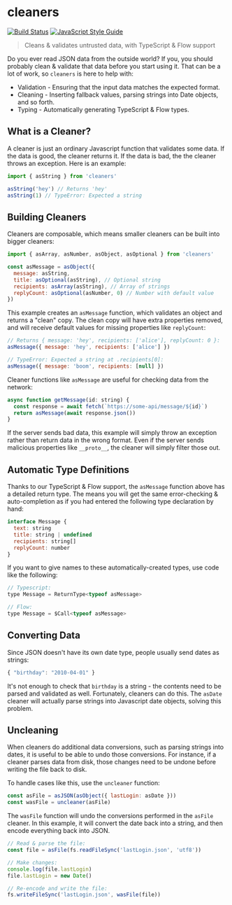 # cleaners

[![Build Status](https://travis-ci.com/swansontec/cleaners.svg?branch=master)](https://travis-ci.com/swansontec/cleaners)
[![JavaScript Style Guide](https://img.shields.io/badge/code_style-standard-brightgreen.svg)](https://standardjs.com)

> Cleans & validates untrusted data, with TypeScript & Flow support

Do you ever read JSON data from the outside world? If you, you should probably clean & validate that data before you start using it. That can be a lot of work, so `cleaners` is here to help with:

- Validation - Ensuring that the input data matches the expected format.
- Cleaning - Inserting fallback values, parsing strings into Date objects, and so forth.
- Typing - Automatically generating TypeScript & Flow types.

## What is a Cleaner?

A cleaner is just an ordinary Javascript function that validates some data. If the data is good, the cleaner returns it. If the data is bad, the the cleaner throws an exception. Here is an example:

```js
import { asString } from 'cleaners'

asString('hey') // Returns 'hey'
asString(1) // TypeError: Expected a string
```

## Building Cleaners

Cleaners are composable, which means smaller cleaners can be built into bigger cleaners:

```js
import { asArray, asNumber, asObject, asOptional } from 'cleaners'

const asMessage = asObject({
  message: asString,
  title: asOptional(asString), // Optional string
  recipients: asArray(asString), // Array of strings
  replyCount: asOptional(asNumber, 0) // Number with default value
})
```

This example creates an `asMessage` function, which validates an object and returns a "clean" copy. The clean copy will have extra properties removed, and will receive default values for missing properties like `replyCount`:

```js
// Returns { message: 'hey', recipients: ['alice'], replyCount: 0 }:
asMessage({ message: 'hey', recipients: ['alice'] })

// TypeError: Expected a string at .recipients[0]:
asMessage({ message: 'boom', recipients: [null] })
```

Cleaner functions like `asMessage` are useful for checking data from the network:

```js
async function getMessage(id: string) {
  const response = await fetch(`https://some-api/message/${id}`)
  return asMessage(await response.json())
}
```

If the server sends bad data, this example will simply throw an exception rather than return data in the wrong format. Even if the server sends malicious properties like `__proto__`, the cleaner will simply filter those out.

## Automatic Type Definitions

Thanks to our TypeScript & Flow support, the `asMessage` function above has a detailed return type. The means you will get the same error-checking & auto-completion as if you had entered the following type declaration by hand:

```js
interface Message {
  text: string
  title: string | undefined
  recipients: string[]
  replyCount: number
}
```

If you want to give names to these automatically-created types, use code like the following:

```js
// Typescript:
type Message = ReturnType<typeof asMessage>

// Flow:
type Message = $Call<typeof asMessage>
```

## Converting Data

Since JSON doesn't have its own date type, people usually send dates as strings:

```js
{ "birthday": "2010-04-01" }
```

It's not enough to check that `birthday` is a string - the contents need to be parsed and validated as well. Fortunately, cleaners can do this. The `asDate` cleaner will actually parse strings into Javascript date objects, solving this problem.

## Uncleaning

When cleaners do additional data conversions, such as parsing strings into dates, it is useful to be able to undo those conversions. For instance, if a cleaner parses data from disk, those changes need to be undone before writing the file back to disk.

To handle cases like this, use the `uncleaner` function:

```js
const asFile = asJSON(asObject({ lastLogin: asDate }))
const wasFile = uncleaner(asFile)
```

The `wasFile` function will undo the conversions performed in the `asFile` cleaner. In this example, it will convert the date back into a string, and then encode everything back into JSON.

```js
// Read & parse the file:
const file = asFile(fs.readFileSync('lastLogin.json', 'utf8'))

// Make changes:
console.log(file.lastLogin)
file.lastLogin = new Date()

// Re-encode and write the file:
fs.writeFileSync('lastLogin.json', wasFile(file))
```
